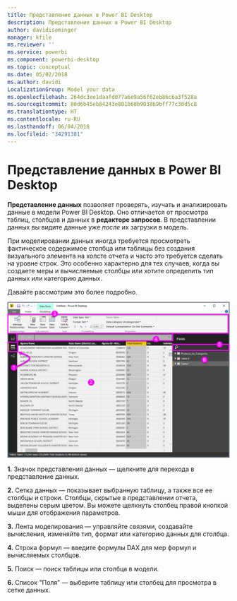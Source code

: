```yaml
---
title: Представление данных в Power BI Desktop
description: Представление данных в Power BI Desktop
author: davidiseminger
manager: kfile
ms.reviewer: ''
ms.service: powerbi
ms.component: powerbi-desktop
ms.topic: conceptual
ms.date: 05/02/2018
ms.author: davidi
LocalizationGroup: Model your data
ms.openlocfilehash: 264dc3ee1daafd077a6e9a56f62eb86c6a3f528a
ms.sourcegitcommit: 80d6b45eb84243e801b60b9038b9bff77c30d5c8
ms.translationtype: HT
ms.contentlocale: ru-RU
ms.lasthandoff: 06/04/2018
ms.locfileid: "34291381"
---
```

# <a name="data-view-in-power-bi-desktop"></a>Представление данных в Power BI Desktop
**Представление данных** позволяет проверять, изучать и анализировать данные в модели Power BI Desktop. Оно отличается от просмотра таблиц, столбцов и данных в **редакторе запросов**. В представлении данных вы видите данные уже *после* их загрузки в модель.

При моделировании данных иногда требуется просмотреть фактическое содержимое столбца или таблицы без создания визуального элемента на холсте отчета и часто это требуется сделать на уровне строк. Это особенно характерно для тех случаев, когда вы создаете меры и вычисляемые столбцы или хотите определить тип данных или категорию данных.

Давайте рассмотрим это более подробно.

![](media/desktop-data-view/dataview_fullscreen.png)

**1.** Значок представления данных — щелкните для перехода в представление данных.

**2.** Сетка данных — показывает выбранную таблицу, а также все ее столбцы и строки. Столбцы, скрытые в представлении отчета, выделены серым цветом. Вы можете щелкнуть столбец правой кнопкой мыши для отображения параметров.

**3.** Лента моделирования — управляйте связями, создавайте вычисления, изменяйте тип, формат или категорию данных для столбца.

**4.** Строка формул — введите формулы DAX для мер формул и вычисляемых столбцов.

**5.** Поиск — поиск таблицы или столбца в модели.

**6.** Список "Поля" — выберите таблицу или столбец для просмотра в сетке данных.

